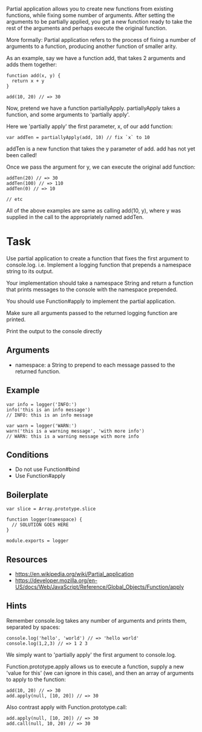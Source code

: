 Partial application allows you to create new functions from existing functions, while fixing some number of arguments. After setting the arguments to be partially applied, you get a new function ready to take the rest of the arguments and perhaps execute the original function.

More formally: Partial application refers to the process of fixing a number of arguments to a function, producing another function of smaller arity.

As an example, say we have a function add, that takes 2 arguments and adds them together:

    
    function add(x, y) {
      return x + y
    }
    
    add(10, 20) // => 30
    

Now, pretend we have a function partiallyApply. partiallyApply takes a function, and some arguments to 'partially apply'.

Here we 'partially apply' the first parameter, x, of our add function:

    
    var addTen = partiallyApply(add, 10) // fix `x` to 10
    

addTen is a new function that takes the y parameter of add. add has not yet been called!

Once we pass the argument for y, we can execute the original add function:

    
    addTen(20) // => 30
    addTen(100) // => 110
    addTen(0) // => 10
    
    // etc
    

All of the above examples are same as calling add(10, y), where y was supplied in the call to the appropriately named addTen.

# Task

Use partial application to create a function that fixes the first argument to console.log.  i.e. Implement a logging function that prepends a namespace string to its output.

Your implementation should take a namespace String and return a function that prints messages to the console with the namespace prepended.

You should use Function#apply to implement the partial application.

Make sure all arguments passed to the returned logging function are printed.

 Print the output to the console directly 

## Arguments

  * namespace: a String to prepend to each message passed to the returned function.

## Example

    
    var info = logger('INFO:')
    info('this is an info message')
    // INFO: this is an info message
    
    var warn = logger('WARN:')
    warn('this is a warning message', 'with more info')
    // WARN: this is a warning message with more info

## Conditions

  * Do not use Function#bind
  * Use Function#apply

## Boilerplate

    
    var slice = Array.prototype.slice
    
    function logger(namespace) {
      // SOLUTION GOES HERE
    }
    
    module.exports = logger
    

## Resources

  * https://en.wikipedia.org/wiki/Partial_application
  * https://developer.mozilla.org/en-US/docs/Web/JavaScript/Reference/Global_Objects/Function/apply

## Hints

Remember console.log takes any number of arguments and prints them, separated by spaces:

    
    console.log('hello', 'world') // => 'hello world'
    console.log(1,2,3) // => 1 2 3
    

We simply want to 'partially apply' the first argument to console.log.

Function.prototype.apply allows us to execute a function, supply a new 'value for this' (we can ignore in this case), and then an array of arguments to apply to the function:

    
    add(10, 20) // => 30
    add.apply(null, [10, 20]) // => 30
    

Also contrast apply with Function.prototype.call:

    
    add.apply(null, [10, 20]) // => 30
    add.call(null, 10, 20) // => 30